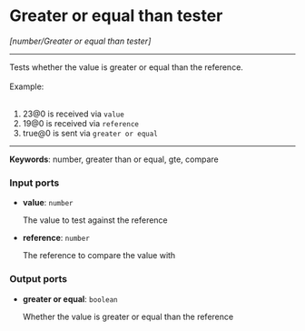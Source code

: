 # Greater or equal than tester

_[number/Greater or equal than tester]_

---

Tests whether the value is greater or equal than the reference.<br>
<br>
Example:<br>
<br>
1. 23@0 is received via `value`<br>
2. 19@0 is received via `reference`<br>
3. true@0 is sent via `greater or equal`<br>

---

__Keywords__: number, greater than or equal, gte, compare

### Input ports

* __value__: ` number `


    The value to test against the reference<br>


* __reference__: ` number `


    The reference to compare the value with<br>

### Output ports

* __greater or equal__: ` boolean `


    Whether the value is greater or equal than the reference<br>

